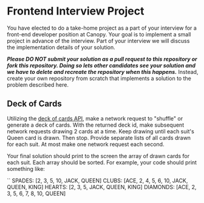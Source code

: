 # Frontend Interview Project
You have elected to do a take-home project as a part of your interview for a front-end developer position at Canopy. Your goal is to implement a small project in advance of the interview. Part of your interview we will discuss the implementation details of your solution.

***Please DO NOT submit your solution as a pull request to this repository or fork this repository. Doing so lets other candidates see your solution and we have to delete and recreate the repository when this happens.*** Instead, create your own repository from scratch that implements a solution to the problem described here.


## Deck of Cards
Utilizing the [deck of cards API](http://deckofcardsapi.com/), make a network request to "shuffle" or generate a deck of cards. With the returned deck id, make subsequent network requests drawing 2 cards at a time. Keep drawing until each suit's Queen card is drawn. Then stop. Provide separate lists of all cards drawn for each suit. At most make one network request each second.

Your final solution should print to the screen the array of drawn cards for each suit. Each array should be sorted. For example, your code should print something like:

``
SPADES: [2, 3, 5, 10, JACK, QUEEN]
CLUBS: [ACE, 2, 4, 5, 6, 10, JACK, QUEEN, KING]
HEARTS: [2, 3, 5, JACK, QUEEN, KING]
DIAMONDS: [ACE, 2, 3, 5, 6, 7, 8, 10, QUEEN]

